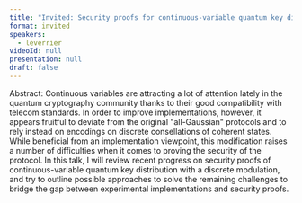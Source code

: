 ```yaml
---
title: "Invited: Security proofs for continuous-variable quantum key distribution (Chair: Frédéric Dupuis)"
format: invited
speakers:
  - leverrier
videoId: null
presentation: null
draft: false
---
```

Abstract: Continuous variables are attracting a lot of attention lately in the quantum cryptography community thanks to their good compatibility with telecom standards. In order to improve implementations, however, it appears fruitful to deviate from the original "all-Gaussian" protocols and to rely instead on encodings on discrete consellations of coherent states. While beneficial from an implementation viewpoint, this modification raises a number of difficulties when it comes to proving the security of the protocol.
In this talk, I will review recent progress on security proofs of continuous-variable quantum key distribution with a discrete modulation, and try to outline possible approaches to solve the remaining challenges to bridge the gap between experimental implementations and security proofs.
